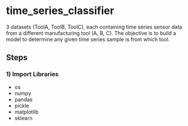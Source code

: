 # time_series_classifier
3 datasets (ToolA, ToolB, ToolC), each containing time series sensor data from a different manufacturing tool (A, B, C). 
The objective is to build a model to determine any given time series sample is from which tool. 

## Steps
### 1) Import Libraries
- os
- numpy
- pandas
- pickle
- matplotlib
- sklearn
